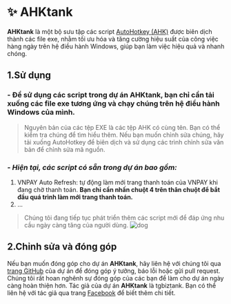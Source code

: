 
# ✨ AHKtank
**AHKtank** là một bộ sưu tập các script [AutoHotkey (AHK)](https://www.autohotkey.com/) được biên dịch thành các file exe, nhằm tối ưu hóa và tăng cường hiệu suất của công việc hàng ngày trên hệ điều hành Windows, giúp bạn làm việc hiệu quả và nhanh chóng.

## 1.Sử dụng

### - Để sử dụng các script trong dự án **AHKtank**, bạn chỉ cần tải xuống các file exe tương ứng và chạy chúng trên hệ điều hành Windows của mình.

> Nguyên bản của các tệp EXE là các tệp AHK có cùng tên. Bạn có thể kiểm
> tra chúng để tìm hiểu thêm. Nếu bạn muốn chỉnh sửa chúng, hãy tải
> xuống AutoHotkey để biên dịch và sử dụng các trình chỉnh sửa văn bản
> để chỉnh sửa mã nguồn.

### *- Hiện tại, các script có sẵn trong dự án bao gồm:*

1. VNPAY Auto Refresh: tự động làm mới trang thanh toán của VNPAY khi đang chờ thanh toán. **Bạn chỉ cần nhấn chuột 4 trên thân chuột để bắt đầu quá trình làm mới trang thanh toán.**
2. ...

> Chúng tôi đang tiếp tục phát triển thêm các script mới để đáp ứng nhu cầu ngày càng tăng của người dùng.
![dog](https://cdn.pixabay.com/animation/2022/12/05/15/23/15-23-06-837_512.gif)

## 2.Chỉnh sửa và đóng góp

Nếu bạn muốn đóng góp cho dự án **AHKtank**, hãy liên hệ với chúng tôi qua [trang GitHub](https://github.com/tgbiztank/AHKtank) của dự án để đóng góp ý tưởng, báo lỗi hoặc gửi pull request. Chúng tôi rất hoan nghênh sự đóng góp của các bạn để làm cho dự án ngày càng hoàn thiện hơn.
Tác giả của dự án **AHKtank** là tgbiztank. Bạn có thể liên hệ với tác giả qua trang [Facebook](https://www.fb.com/tgbiztank) để biết thêm chi tiết.
